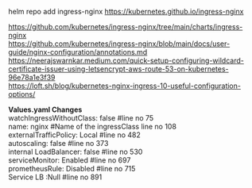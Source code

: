 helm repo add ingress-nginx https://kubernetes.github.io/ingress-nginx

https://github.com/kubernetes/ingress-nginx/tree/main/charts/ingress-nginx \
https://github.com/kubernetes/ingress-nginx/blob/main/docs/user-guide/nginx-configuration/annotations.md \
https://neerajswarnkar.medium.com/quick-setup-configuring-wildcard-certificate-issuer-using-letsencrypt-aws-route-53-on-kubernetes-96e78a1e3f39 \
https://loft.sh/blog/kubernetes-nginx-ingress-10-useful-configuration-options/

**Values.yaml Changes** \
watchIngressWithoutClass: false 		      #line no 75 \
name: nginx 					                    #Name of the ingressClass line no 108 \
externalTrafficPolicy: Local 			        #line no 482 \
autoscaling: false				                #line no 373 \
internal LoadBalancer: false 		        	#line no 530 \
serviceMonitor: Enabled 			            #line no 697 \
prometheusRule: Disabled 			            #line no 715 \
Service LB :Null				                  #line no 891
